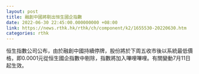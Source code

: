 ```yaml
---
layout: post
title: 融創中國將剔出恒生國企指數
date: 2022-06-30 22:45:00.000000000 +08:00
link: https://news.rthk.hk/rthk/ch/component/k2/1655530-20220630.htm
categories: rthk
---
```


恒生指數公司公布，由於融創中國持續停牌，股份將於下周五收市後以系統最低價格，即0.0001元從恒生國企指數中剔除，指數將加入嗶哩嗶哩。有關變動7月11日起生效。

